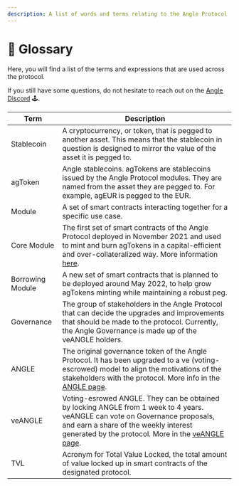 ```yaml
---
description: A list of words and terms relating to the Angle Protocol
---
```


# 📒 Glossary

Here, you will find a list of the terms and expressions that are used across the protocol.

If you still have some questions, do not hesitate to reach out on the [Angle Discord](https://discord.gg/67WSSZqBG6) 🕹️.

| Term             | Description                                                                                                                                                                                                                                       |
| ---------------- | ------------------------------------------------------------------------------------------------------------------------------------------------------------------------------------------------------------------------------------------------- |
| Stablecoin       | A cryptocurrency, or token, that is pegged to another asset. This means that the stablecoin in question is designed to mirror the value of the asset it is pegged to.                                                                             |
| agToken          | Angle stablecoins. agTokens are stablecoins issued by the Angle Protocol modules. They are named from the asset they are pegged to. For example, agEUR is pegged to the EUR.                                                                      |
| Module           | A set of smart contracts interacting together for a specific use case.                                                                                                                                                                            |
| Core Module      | The first set of smart contracts of the Angle Protocol deployed in November 2021 and used to mint and burn agTokens in a capital-efficient and over-collateralized way. More information [here](concepts/overview.md).                            |
| Borrowing Module | A new set of smart contracts that is planned to be deployed around May 2022, to help grow agTokens minting while maintaining a robust peg.                                                                                                        |
| Governance       | The group of stakeholders in the Angle Protocol that can decide the upgrades and improvements that should be made to the protocol. Currently, the Angle Governance is made up of the veANGLE holders.                                             |
| ANGLE            | The original governance token of the Angle Protocol. It has been upgraded to a ve (voting-escrowed) model to align the motivations of the stakeholders with the protocol. More info in the [ANGLE page](governance/angle-token.md).               |
| veANGLE          | Voting-esrowed ANGLE. They can be obtained by locking ANGLE from 1 week to 4 years. veANGLE can vote on Governance proposals, and earn a share of the weekly interest generated by the protocol. More in the [veANGLE page](governance/veANGLE/). |
| TVL              | Acronym for Total Value Locked, the total amount of value locked up in smart contracts of the designated protocol.                                                                                                                                |
